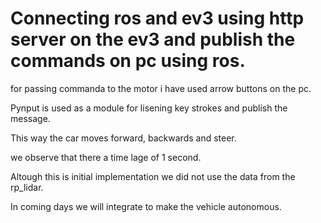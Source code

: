 # Connecting ros and ev3 using http server on the ev3  and publish the commands on pc using ros.
for passing commanda to the motor i have used arrow buttons on the pc.

Pynput is used as a module for lisening key strokes and publish the message.

This way the car moves forward, backwards and steer.

we observe that there a time lage of 1 second.

Altough this is initial implementation we did not use the data from the rp_lidar.

In coming days we will integrate to make the vehicle autonomous.

